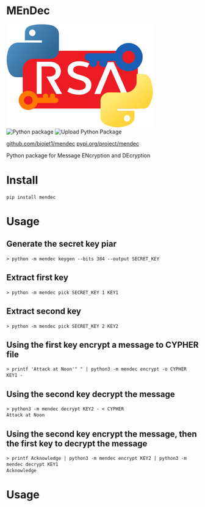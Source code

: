 # MEnDec
![MEnDec Logo](mendec.png)
![Python package](https://github.com/biojet1/mendec/workflows/Python%20package/badge.svg)
![Upload Python Package](https://github.com/biojet1/mendec/workflows/Upload%20Python%20Package/badge.svg)

[github.com/biojet1/mendec](https://github.com/biojet1/mendec)
[pypi.org/project/mendec](https://pypi.org/project/mendec/)

Python package for Message ENcryption and DEcryption

# Install
```
pip install mendec
```

# Usage

## Generate the secret key piar
```
> python -m mendec keygen --bits 384 --output SECRET_KEY
```

## Extract first key
```
> python -m mendec pick SECRET_KEY 1 KEY1
```

## Extract second key
```
> python -m mendec pick SECRET_KEY 2 KEY2 
```

## Using the first key encrypt a message to CYPHER file
```
> printf 'Attack at Noon'" " | python3 -m mendec encrypt -o CYPHER KEY1 -
```

## Using the second key decrypt the message
```
> python3 -m mendec decrypt KEY2 - < CYPHER
Attack at Noon
```

## Using the second key encrypt the message, then the first key to decrypt the message
```
> printf Acknowledge | python3 -m mendec encrypt KEY2 | python3 -m mendec decrypt KEY1
Acknowledge
```

# Usage
